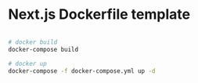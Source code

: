 # Next.js Dockerfile template

```bash

# docker build
docker-compose build

# docker up
docker-compose -f docker-compose.yml up -d
```